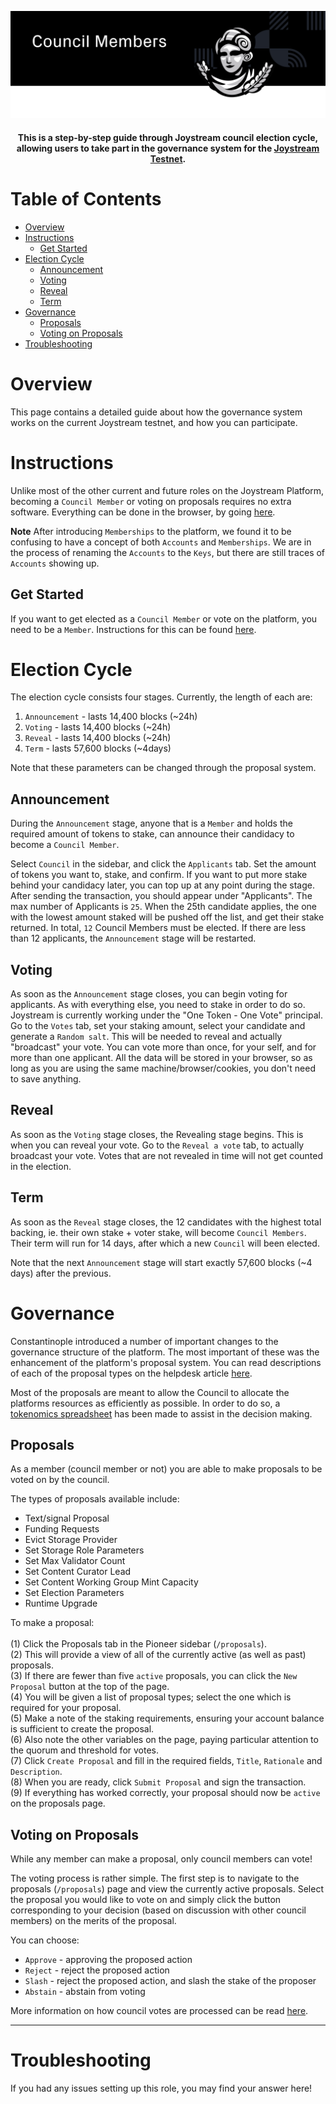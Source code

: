 <p align="center"><img src="img/council-members_new.svg"></p>

<div align="center">
  <h4>This is a step-by-step guide through Joystream council election cycle, allowing users to take part in the governance system for the
  <a href="https://testnet.joystream.org/">Joystream Testnet</a>.<h4>
</div>



# Table of Contents

- [Overview](#overview)
- [Instructions](#instructions)
    - [Get Started](#get-started)
- [Election Cycle](#election-cycle)
    - [Announcement](#announcement)
    - [Voting](#voting)
    - [Reveal](#reveal)
    - [Term](#term)
- [Governance](#governance)
    - [Proposals](#proposals)
    - [Voting on Proposals](#voting-on-proposals)
- [Troubleshooting](#troubleshooting)


# Overview

This page contains a detailed guide about how the governance system works on the current Joystream testnet, and how you can participate.

# Instructions
Unlike most of the other current and future roles on the Joystream Platform, becoming a `Council Member` or voting on proposals requires no extra software. Everything can be done in the browser, by going [here](https://testnet.joystream.org).

**Note**
After introducing `Memberships` to the platform, we found it to be confusing to have a concept of both `Accounts` and `Memberships`. We are in the process of renaming the `Accounts` to the `Keys`, but there are still traces of `Accounts` showing up.

## Get Started
If you want to get elected as a `Council Member` or vote on the platform, you need to be a `Member`. Instructions for this can be found [here](https://github.com/JoyStream/helpdesk/#get-started).

# Election Cycle
The election cycle consists four stages. Currently, the length of each are:
1. `Announcement` - lasts 14,400 blocks (~24h)
2. `Voting`       - lasts 14,400 blocks (~24h)
3. `Reveal`       - lasts 14,400 blocks (~24h)
4. `Term`         - lasts 57,600 blocks (~4days)

Note that these parameters can be changed through the proposal system.

## Announcement
During the `Announcement` stage, anyone that is a `Member` and holds the required amount of tokens to stake, can announce their candidacy to become a `Council Member`.

Select `Council` in the sidebar, and click the `Applicants` tab. Set the amount of tokens you want to, stake, and confirm.
If you want to put more stake behind your candidacy later, you can top up at any point during the stage. After sending the transaction, you should appear under "Applicants". The max number of Applicants is `25`. When the 25th candidate applies, the one with the lowest amount staked will be pushed off the list, and get their stake returned. In total, `12` Council Members must be elected. If there are less than 12 applicants, the `Announcement` stage will be restarted.

## Voting
As soon as the `Announcement` stage closes, you can begin voting for applicants. As with everything else, you need to stake in order to do so. Joystream is currently working under the "One Token - One Vote" principal. Go to the `Votes` tab, set your staking amount, select your candidate and generate a `Random salt`. This will be needed to reveal and actually "broadcast" your vote. You can vote more than once, for your self, and for more than one applicant. All the data will be stored in your browser, so as long as you are using the same machine/browser/cookies, you don't need to save anything.

## Reveal
As soon as the `Voting` stage closes, the Revealing stage begins. This is when you can reveal your vote. Go to the `Reveal a vote` tab, to actually broadcast your vote. Votes that are not revealed in time will not get counted in the election.

## Term
As soon as the `Reveal` stage closes, the 12 candidates with the highest total backing, ie. their own stake + voter stake, will become `Council Members`. Their term will run for 14 days, after which a new `Council` will been elected.

Note that the next `Announcement` stage will start exactly 57,600 blocks (~4 days) after the previous.

# Governance
Constantinople introduced a number of important changes to the governance structure of the platform. The most important of these was the enhancement of the platform's proposal system. You can read descriptions of each of the proposal types on the helpdesk article [here](../../proposals/README.md).

Most of the proposals are meant to allow the Council to allocate the platforms resources as efficiently as possible. In order to do so, a [tokenomics spreadsheet](https://docs.google.com/spreadsheets/d/13Bf7VQ7-W4CEdTQ5LQQWWC7ef3qDU4qRKbnsYtgibGU/edit?usp=sharing) has been made to assist in the decision making.

## Proposals

As a member (council member or not) you are able to make proposals to be voted on by the council.

The types of proposals available include:
- Text/signal Proposal
- Funding Requests
- Evict Storage Provider
- Set Storage Role Parameters
- Set Max Validator Count
- Set Content Curator Lead
- Set Content Working Group Mint Capacity
- Set Election Parameters
- Runtime Upgrade

To make a proposal:<br><br>
 (1) Click the Proposals tab in the Pioneer sidebar (`/proposals`). <br>
 (2) This will provide a view of all of the currently active (as well as past) proposals.<br>
 (3) If there are fewer than five `active` proposals, you can click the `New Proposal` button at the top of the page.<br>
 (4) You will be given a list of proposal types; select the one which is required for your proposal.<br>
 (5) Make a note of the staking requirements, ensuring your account balance is sufficient to create the proposal.<br>
 (6) Also note the other variables on the page, paying particular attention to the quorum and threshold for votes.<br>
 (7) Click `Create Proposal` and fill in the required fields, `Title`, `Rationale` and `Description`.<br>
 (8) When you are ready, click `Submit Proposal` and sign the transaction.<br>
 (9) If everything has worked correctly, your proposal should now be `active` on the proposals page.<br>

## Voting on Proposals
While any member can make a proposal, only council members can vote!

The voting process is rather simple. The first step is to navigate to the proposals (`/proposals`) page and view the currently active proposals. Select the proposal you would like to vote on and simply click the button corresponding to your decision (based on discussion with other council members) on the merits of the proposal.

You can choose:

- `Approve` - approving the proposed action
- `Reject` - reject the proposed action
- `Slash` - reject the proposed action, and slash the stake of the proposer
- `Abstain` - abstain from voting

More information on how council votes are processed can be read [here](../../proposals/README.md).

---

# Troubleshooting
If you had any issues setting up this role, you may find your answer here!
